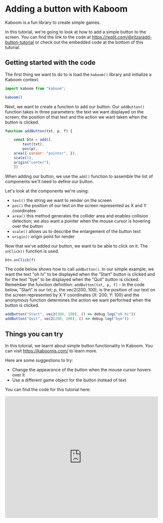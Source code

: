 # Adding a button with Kaboom

Kaboom is a fun library to create simple games. 

In this tutorial, we're going to look at how to add a simple button to the screen. You can find the link to the code at https://replit.com/@ritza/add-button-tutorial or check out the embedded code at the bottom of this tutorial. 

## Getting started with the code

The first thing we want to do to is load the `kaboom()` library and initialize a Kaboom context. 

```js
import kaboom from "kaboom";

kaboom()
```

Next, we want to create a function to add our button. Our `addButton()` function takes in three parameters: the text we want displayed on the screen; the position of that text and the action we want taken when the button is clicked. 

```js
function addButton(txt, p, f) {

    const btn = add([
        text(txt),
        pos(p),
	area({ cursor: "pointer", }),
	scale(1),
	origin("center"),
    ])
```

When adding our button, we use the `add()` function to assemble the list of components we'll need to define our button. 

Let's look at the components we're using:

- `text()` the string we want to render on the screen
- `pos()` the position of our text on the screen represented as X and Y coordinates 
- `area()` this method generates the collider area and enables collision detection; we also want a pointer when the mouse cursor is hovering over the button
- `scale()` allows us to describe the enlargement of the button text
- `origin()` origin point for render

Now that we've added our button, we want to be able to click on it. The `onClick()` function is used.

```js
btn.onClick(f)
```

The code below shows how to call `addButton()`. In our simple example, we want the text "oh hi" to be displayed when the "Start" button is clicked and for the text "bye" to be displayed when the "Quit" button is clicked. Remember the function definition: `addButton(txt, p, f)` - in the code below, "Start" is our txt; p, the vec2(200, 100), is the position of our text on the screen represented by X Y coordinates (X: 200; Y: 100) and the anonymous function determines the action we want performed when the button is clicked.

```js
addButton("Start", vec2(200, 100), () => debug.log("oh hi"))
addButton("Quit", vec2(200, 200), () => debug.log("bye"))
```

## Things you can try

In this tutorial, we learnt about simple button functionality in Kaboom. You can visit https://kaboomjs.com/ to learn more. 

Here are some suggestions to try:

- Change the appearance of the button when the mouse cursor hovers over it
- Use a different game object for the button instead of text

You can find the code for this tutorial here:

<iframe height="400px" width="100%" src="https://replit.com/@ritza/add-button-tutorial?embed=true" scrolling="no" frameborder="no" allowtransparency="true" allowfullscreen="true" sandbox="allow-forms allow-pointer-lock allow-popups allow-same-origin allow-scripts allow-modals"></iframe>
